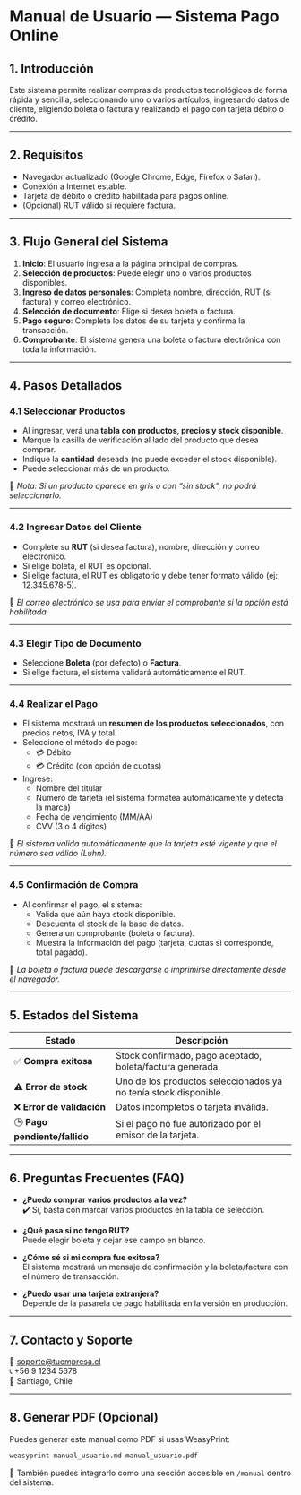 # Manual de Usuario — Sistema Pago Online

## 1. Introducción

Este sistema permite realizar compras de productos tecnológicos de forma rápida y sencilla, seleccionando uno o varios artículos, ingresando datos de cliente, eligiendo boleta o factura y realizando el pago con tarjeta débito o crédito.

---

## 2. Requisitos

- Navegador actualizado (Google Chrome, Edge, Firefox o Safari).
- Conexión a Internet estable.
- Tarjeta de débito o crédito habilitada para pagos online.
- (Opcional) RUT válido si requiere factura.

---

## 3. Flujo General del Sistema

1. **Inicio**: El usuario ingresa a la página principal de compras.
2. **Selección de productos**: Puede elegir uno o varios productos disponibles.
3. **Ingreso de datos personales**: Completa nombre, dirección, RUT (si factura) y correo electrónico.
4. **Selección de documento**: Elige si desea boleta o factura.
5. **Pago seguro**: Completa los datos de su tarjeta y confirma la transacción.
6. **Comprobante**: El sistema genera una boleta o factura electrónica con toda la información.

---

## 4. Pasos Detallados

### 4.1 Seleccionar Productos

- Al ingresar, verá una **tabla con productos, precios y stock disponible**.
- Marque la casilla de verificación al lado del producto que desea comprar.
- Indique la **cantidad** deseada (no puede exceder el stock disponible).
- Puede seleccionar más de un producto.

📝 *Nota: Si un producto aparece en gris o con “sin stock”, no podrá seleccionarlo.*

---

### 4.2 Ingresar Datos del Cliente

- Complete su **RUT** (si desea factura), nombre, dirección y correo electrónico.
- Si elige boleta, el RUT es opcional.
- Si elige factura, el RUT es obligatorio y debe tener formato válido (ej: 12.345.678-5).

📌 *El correo electrónico se usa para enviar el comprobante si la opción está habilitada.*

---

### 4.3 Elegir Tipo de Documento

- Seleccione **Boleta** (por defecto) o **Factura**.
- Si elige factura, el sistema validará automáticamente el RUT.

---

### 4.4 Realizar el Pago

- El sistema mostrará un **resumen de los productos seleccionados**, con precios netos, IVA y total.
- Seleccione el método de pago:
  - 💳 Débito
  - 💳 Crédito (con opción de cuotas)
- Ingrese:
  - Nombre del titular
  - Número de tarjeta (el sistema formatea automáticamente y detecta la marca)
  - Fecha de vencimiento (MM/AA)
  - CVV (3 o 4 dígitos)

🚨 *El sistema valida automáticamente que la tarjeta esté vigente y que el número sea válido (Luhn).*

---

### 4.5 Confirmación de Compra

- Al confirmar el pago, el sistema:
  - Valida que aún haya stock disponible.
  - Descuenta el stock de la base de datos.
  - Genera un comprobante (boleta o factura).
  - Muestra la información del pago (tarjeta, cuotas si corresponde, total pagado).

📄 *La boleta o factura puede descargarse o imprimirse directamente desde el navegador.*

---

## 5. Estados del Sistema

| Estado                  | Descripción                                                                 |
|--------------------------|------------------------------------------------------------------------------|
| ✅ **Compra exitosa**            | Stock confirmado, pago aceptado, boleta/factura generada.                    |
| ⚠️ **Error de stock**           | Uno de los productos seleccionados ya no tenía stock disponible.            |
| ❌ **Error de validación**      | Datos incompletos o tarjeta inválida.                                       |
| 🕒 **Pago pendiente/fallido**   | Si el pago no fue autorizado por el emisor de la tarjeta.                   |

---

## 6. Preguntas Frecuentes (FAQ)

- **¿Puedo comprar varios productos a la vez?**  
  ✔️ Sí, basta con marcar varios productos en la tabla de selección.

- **¿Qué pasa si no tengo RUT?**  
  Puede elegir boleta y dejar ese campo en blanco.

- **¿Cómo sé si mi compra fue exitosa?**  
  El sistema mostrará un mensaje de confirmación y la boleta/factura con el número de transacción.

- **¿Puedo usar una tarjeta extranjera?**  
  Depende de la pasarela de pago habilitada en la versión en producción.

---

## 7. Contacto y Soporte

📧 soporte@tuempresa.cl  
📞 +56 9 1234 5678  
📍 Santiago, Chile

---

## 8. Generar PDF (Opcional)

Puedes generar este manual como PDF si usas WeasyPrint:

```bash
weasyprint manual_usuario.md manual_usuario.pdf
```

📌 También puedes integrarlo como una sección accesible en `/manual` dentro del sistema.
